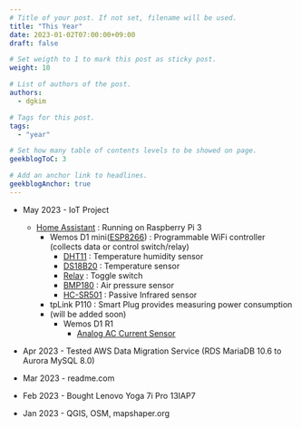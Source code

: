 ```yaml
---
# Title of your post. If not set, filename will be used.
title: "This Year"
date: 2023-01-02T07:00:00+09:00
draft: false

# Set weigth to 1 to mark this post as sticky post.
weight: 10

# List of authors of the post.
authors:
  - dgkim

# Tags for this post.
tags:
  - "year"

# Set how many table of contents levels to be showed on page.
geekblogToC: 3

# Add an anchor link to headlines.
geekblogAnchor: true
---
```


  - May 2023 - IoT Project
    - [Home Assistant](https://www.home-assistant.io/) : Running on Raspberry Pi 3
      - Wemos D1 mini([ESP8266](https://en.wikipedia.org/wiki/ESP8266)) : Programmable WiFi controller (collects data or control switch/relay)
        - [DHT11](https://www.eleparts.co.kr/goods/view?no=4260368) : Temperature humidity sensor
        - [DS18B20](https://www.eleparts.co.kr/goods/view?no=4260368) : Temperature sensor
        - [Relay](https://www.eleparts.co.kr/goods/view?no=11951317) : Toggle switch
        - [BMP180](https://www.eleparts.co.kr/goods/view?no=4260368) : Air pressure sensor
        - [HC-SR501](https://www.eleparts.co.kr/goods/view?no=3227278) : Passive Infrared sensor
      - tpLink P110 : Smart Plug provides measuring power consumption
      - (will be added soon)
        - Wemos D1 R1
          - [Analog AC Current Sensor](https://wiki.dfrobot.com/Gravity_Analog_AC_Current_Sensor__SKU_SEN0211_)

  - Apr 2023 - Tested AWS Data Migration Service (RDS MariaDB 10.6 to Aurora MySQL 8.0)

  - Mar 2023 - readme.com

  - Feb 2023 - Bought Lenovo Yoga 7i Pro 13IAP7

  - Jan 2023 - QGIS, OSM, mapshaper.org
